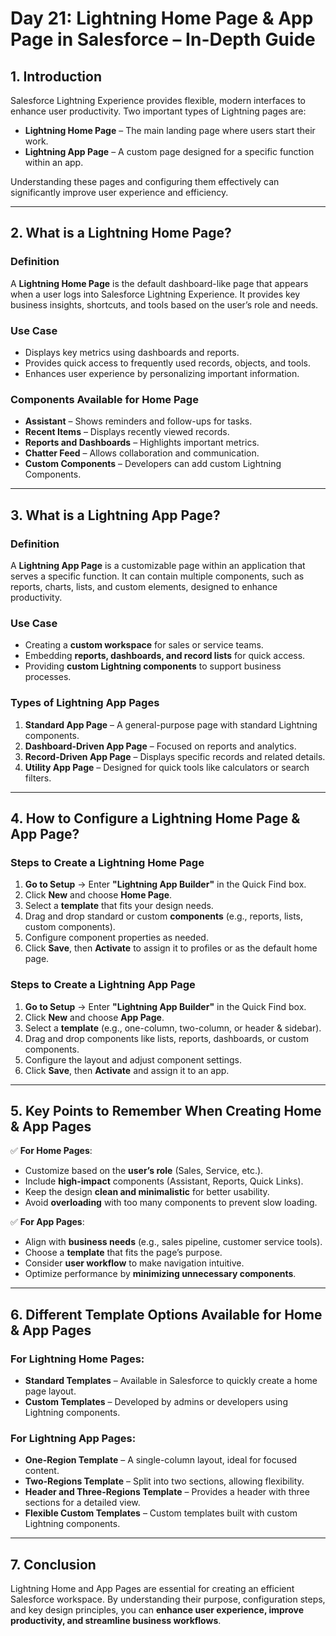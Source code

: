 # **Day 21: Lightning Home Page & App Page in Salesforce – In-Depth Guide**  

## **1. Introduction**  
Salesforce Lightning Experience provides flexible, modern interfaces to enhance user productivity. Two important types of Lightning pages are:  
- **Lightning Home Page** – The main landing page where users start their work.  
- **Lightning App Page** – A custom page designed for a specific function within an app.  

Understanding these pages and configuring them effectively can significantly improve user experience and efficiency.  

---

## **2. What is a Lightning Home Page?**  

### **Definition**  
A **Lightning Home Page** is the default dashboard-like page that appears when a user logs into Salesforce Lightning Experience. It provides key business insights, shortcuts, and tools based on the user’s role and needs.  

### **Use Case**  
- Displays key metrics using dashboards and reports.  
- Provides quick access to frequently used records, objects, and tools.  
- Enhances user experience by personalizing important information.  

### **Components Available for Home Page**  
- **Assistant** – Shows reminders and follow-ups for tasks.  
- **Recent Items** – Displays recently viewed records.  
- **Reports and Dashboards** – Highlights important metrics.  
- **Chatter Feed** – Allows collaboration and communication.  
- **Custom Components** – Developers can add custom Lightning Components.  

---

## **3. What is a Lightning App Page?**  

### **Definition**  
A **Lightning App Page** is a customizable page within an application that serves a specific function. It can contain multiple components, such as reports, charts, lists, and custom elements, designed to enhance productivity.  

### **Use Case**  
- Creating a **custom workspace** for sales or service teams.  
- Embedding **reports, dashboards, and record lists** for quick access.  
- Providing **custom Lightning components** to support business processes.  

### **Types of Lightning App Pages**  
1. **Standard App Page** – A general-purpose page with standard Lightning components.  
2. **Dashboard-Driven App Page** – Focused on reports and analytics.  
3. **Record-Driven App Page** – Displays specific records and related details.  
4. **Utility App Page** – Designed for quick tools like calculators or search filters.  

---

## **4. How to Configure a Lightning Home Page & App Page?**  

### **Steps to Create a Lightning Home Page**  
1. **Go to Setup** → Enter **"Lightning App Builder"** in the Quick Find box.  
2. Click **New** and choose **Home Page**.  
3. Select a **template** that fits your design needs.  
4. Drag and drop standard or custom **components** (e.g., reports, lists, custom components).  
5. Configure component properties as needed.  
6. Click **Save**, then **Activate** to assign it to profiles or as the default home page.  

### **Steps to Create a Lightning App Page**  
1. **Go to Setup** → Enter **"Lightning App Builder"** in the Quick Find box.  
2. Click **New** and choose **App Page**.  
3. Select a **template** (e.g., one-column, two-column, or header & sidebar).  
4. Drag and drop components like lists, reports, dashboards, or custom components.  
5. Configure the layout and adjust component settings.  
6. Click **Save**, then **Activate** and assign it to an app.  

---

## **5. Key Points to Remember When Creating Home & App Pages**  

✅ **For Home Pages**:  
- Customize based on the **user’s role** (Sales, Service, etc.).  
- Include **high-impact** components (Assistant, Reports, Quick Links).  
- Keep the design **clean and minimalistic** for better usability.  
- Avoid **overloading** with too many components to prevent slow loading.  

✅ **For App Pages**:  
- Align with **business needs** (e.g., sales pipeline, customer service tools).  
- Choose a **template** that fits the page’s purpose.  
- Consider **user workflow** to make navigation intuitive.  
- Optimize performance by **minimizing unnecessary components**.  

---

## **6. Different Template Options Available for Home & App Pages**  

### **For Lightning Home Pages:**  
- **Standard Templates** – Available in Salesforce to quickly create a home page layout.  
- **Custom Templates** – Developed by admins or developers using Lightning components.  

### **For Lightning App Pages:**  
- **One-Region Template** – A single-column layout, ideal for focused content.  
- **Two-Regions Template** – Split into two sections, allowing flexibility.  
- **Header and Three-Regions Template** – Provides a header with three sections for a detailed view.  
- **Flexible Custom Templates** – Custom templates built with custom Lightning components.  

---

## **7. Conclusion**  
Lightning Home and App Pages are essential for creating an efficient Salesforce workspace. By understanding their purpose, configuration steps, and key design principles, you can **enhance user experience, improve productivity, and streamline business workflows**.  

